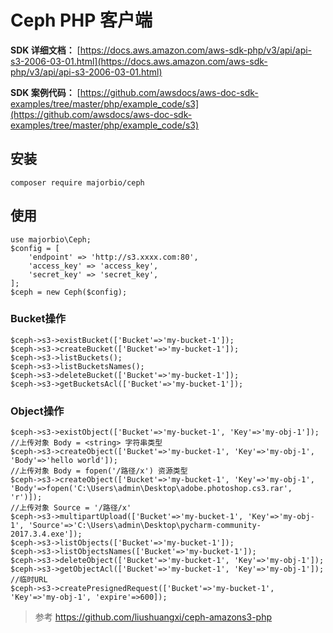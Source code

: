 # Ceph PHP 客户端

**SDK 详细文档：**
[https://docs.aws.amazon.com/aws-sdk-php/v3/api/api-s3-2006-03-01.html](https://docs.aws.amazon.com/aws-sdk-php/v3/api/api-s3-2006-03-01.html)

**SDK 案例代码：**
[https://github.com/awsdocs/aws-doc-sdk-examples/tree/master/php/example_code/s3](https://github.com/awsdocs/aws-doc-sdk-examples/tree/master/php/example_code/s3)

## 安装
```
composer require majorbio/ceph
```

## 使用
```
use majorbio\Ceph;
$config = [
    'endpoint' => 'http://s3.xxxx.com:80',
    'access_key' => 'access_key',
    'secret_key' => 'secret_key',
];
$ceph = new Ceph($config);
```

### Bucket操作
```
$ceph->s3->existBucket(['Bucket'=>'my-bucket-1']);
$ceph->s3->createBucket(['Bucket'=>'my-bucket-1']);
$ceph->s3->listBuckets();
$ceph->s3->listBucketsNames();
$ceph->s3->deleteBucket(['Bucket'=>'my-bucket-1']);
$ceph->s3->getBucketsAcl(['Bucket'=>'my-bucket-1']);
```

### Object操作
```
$ceph->s3->existObject(['Bucket'=>'my-bucket-1', 'Key'=>'my-obj-1']);
//上传对象 Body = <string> 字符串类型
$ceph->s3->createObject(['Bucket'=>'my-bucket-1', 'Key'=>'my-obj-1', 'Body'=>'hello world']);
//上传对象 Body = fopen('/路径/x') 资源类型
$ceph->s3->createObject(['Bucket'=>'my-bucket-1', 'Key'=>'my-obj-1', 'Body'=>fopen('C:\Users\admin\Desktop\adobe.photoshop.cs3.rar', 'r')]);
//上传对象 Source = '/路径/x'
$ceph->s3->multipartUpload(['Bucket'=>'my-bucket-1', 'Key'=>'my-obj-1', 'Source'=>'C:\Users\admin\Desktop\pycharm-community-2017.3.4.exe']);
$ceph->s3->listObjects(['Bucket'=>'my-bucket-1']);
$ceph->s3->listObjectsNames(['Bucket'=>'my-bucket-1']);
$ceph->s3->deleteObject(['Bucket'=>'my-bucket-1', 'Key'=>'my-obj-1']);
$ceph->s3->getObjectAcl(['Bucket'=>'my-bucket-1', 'Key'=>'my-obj-1']);
//临时URL
$ceph->s3->createPresignedRequest(['Bucket'=>'my-bucket-1', 'Key'=>'my-obj-1', 'expire'=>600]);
```

> 参考 https://github.com/liushuangxi/ceph-amazons3-php

